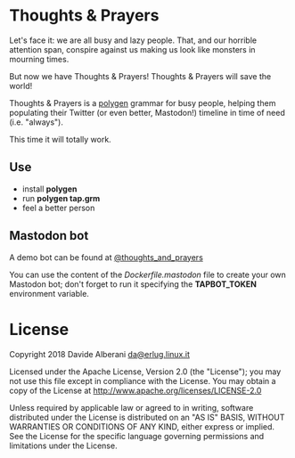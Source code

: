 # Thoughts & Prayers

Let's face it: we are all busy and lazy people.  That, and our horrible attention span, conspire against us making us look like monsters in mourning times.

But now we have Thoughts & Prayers!  Thoughts & Prayers will save the world!

Thoughts & Prayers is a [polygen](https://polygen.org/) grammar for busy people, helping them populating their Twitter (or even better, Mastodon!) timeline in time of need (i.e. "always").

This time it will totally work.


## Use

* install **polygen**
* run **polygen tap.grm**
* feel a better person


## Mastodon bot

A demo bot can be found at [@thoughts_and_prayers](https://botsin.space/@thoughts_and_prayers)

You can use the content of the *Dockerfile.mastodon* file to create your own Mastodon bot; don't forget to run it specifying the **TAPBOT_TOKEN** environment variable.


# License

Copyright 2018 Davide Alberani <da@erlug.linux.it>

Licensed under the Apache License, Version 2.0 (the "License");
you may not use this file except in compliance with the License.
You may obtain a copy of the License at http://www.apache.org/licenses/LICENSE-2.0

Unless required by applicable law or agreed to in writing, software
distributed under the License is distributed on an "AS IS" BASIS,
WITHOUT WARRANTIES OR CONDITIONS OF ANY KIND, either express or implied.
See the License for the specific language governing permissions and
limitations under the License.
